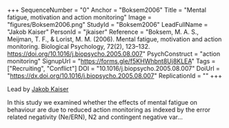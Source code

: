 +++
SequenceNumber = "0"
Anchor = "Boksem2006"
Title = "Mental fatigue, motivation and action monitoring"
Image = "figures/Boksem2006.png"
StudyId = "Boksem2006"
LeadFullName = "Jakob Kaiser"
PersonId = "jkaiser"
Reference = "Boksem, M. A. S., Meijman, T. F., & Lorist, M. M. (2006). Mental fatigue, motivation and action monitoring. Biological Psychology, 72(2), 123–132. https://doi.org/10.1016/j.biopsycho.2005.08.007"
PsychConstruct = "action monitoring"
SignupUrl = "https://forms.gle/f5KHWhbnt8Uj8KLEA"
Tags = ["Recruiting", "Conflict"]
DOI = "10.1016/j.biopsycho.2005.08.007"
DoiUrl = "https://dx.doi.org/10.1016/j.biopsycho.2005.08.007"
ReplicationId = ""
+++

Lead by [Jakob Kaiser](/people/#jkaiser)

In this study we examined whether the effects of mental fatigue on behaviour are due to reduced action monitoring as indexed by the error related negativity (Ne/ERN), N2 and contingent negative var...